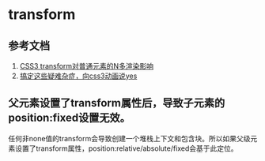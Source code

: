 # transform

## 参考文档
1. [CSS3 transform对普通元素的N多渲染影响](https://www.zhangxinxu.com/wordpress/2015/05/css3-transform-affect/)
2. [搞定这些疑难杂症，向css3动画说yes](http://imweb.io/topic/5643850eed18cc424277050e)

## 父元素设置了transform属性后，导致子元素的position:fixed设置无效。
任何非none值的transform会导致创建一个堆栈上下文和包含块。所以如果父级元素设置了transform属性，position:relative/absolute/fixed会基于此定位。  


